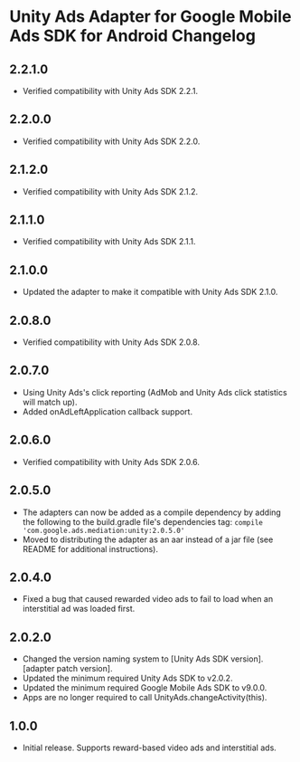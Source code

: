 # Unity Ads Adapter for Google Mobile Ads SDK for Android Changelog

## 2.2.1.0
- Verified compatibility with Unity Ads SDK 2.2.1.

## 2.2.0.0
- Verified compatibility with Unity Ads SDK 2.2.0.

## 2.1.2.0
- Verified compatibility with Unity Ads SDK 2.1.2.

## 2.1.1.0
- Verified compatibility with Unity Ads SDK 2.1.1.

## 2.1.0.0
- Updated the adapter to make it compatible with Unity Ads SDK 2.1.0.

## 2.0.8.0
- Verified compatibility with Unity Ads SDK 2.0.8.

## 2.0.7.0
- Using Unity Ads's click reporting (AdMob and Unity Ads click statistics will
  match up).
- Added onAdLeftApplication callback support.

## 2.0.6.0
- Verified compatibility with Unity Ads SDK 2.0.6.

## 2.0.5.0
- The adapters can now be added as a compile dependency by adding the following
  to the build.gradle file's dependencies tag:
  `compile 'com.google.ads.mediation:unity:2.0.5.0'`
- Moved to distributing the adapter as an aar instead of a jar file
  (see README for additional instructions).

## 2.0.4.0
- Fixed a bug that caused rewarded video ads to fail to load when an
  interstitial ad was loaded first.

## 2.0.2.0
- Changed the version naming system to
  [Unity Ads SDK version].[adapter patch version].
- Updated the minimum required Unity Ads SDK to v2.0.2.
- Updated the minimum required Google Mobile Ads SDK to v9.0.0.
- Apps are no longer required to call UnityAds.changeActivity(this).

## 1.0.0
- Initial release. Supports reward-based video ads and interstitial ads.
